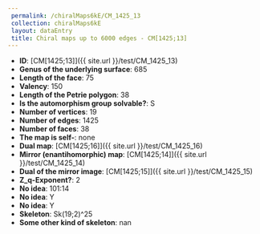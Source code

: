 ```yaml
--- 
 permalink: /chiralMaps6kE/CM_1425_13 
 collection: chiralMaps6kE
 layout: dataEntry
 title: Chiral maps up to 6000 edges - CM[1425;13]
---
```


- **ID**: [CM[1425;13]]({{ site.url }}/test/CM_1425_13)
- **Genus of the underlying surface**: 685
- **Length of the face**: 75
- **Valency**: 150
- **Length of the Petrie polygon**: 38
- **Is the automorphism group solvable?**: S
- **Number of vertices**: 19
- **Number of edges**: 1425
- **Number of faces**: 38
- **The map is self-**: none
- **Dual map**: [CM[1425;16]]({{ site.url }}/test/CM_1425_16)
- **Mirror (enantihomorphic) map**: [CM[1425;14]]({{ site.url }}/test/CM_1425_14)
- **Dual of the mirror image**: [CM[1425;15]]({{ site.url }}/test/CM_1425_15)
- **Z_q-Exponent?**: 2
- **No idea**:  101:14
- **No idea**: Y
- **No idea**: Y
- **Skeleton**: Sk(19;2)^25
- **Some other kind of skeleton**: nan
